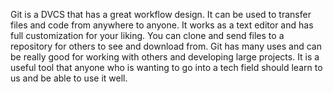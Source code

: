 Git is a DVCS that has a great workflow design.
It can be used to transfer files and code from anywhere to anyone.
It works as a text editor and has full customization for your liking.
You can clone and send files to a repository for others to see and download from.
Git has many uses and can be really good for working with others and developing large projects. It is a useful tool that anyone who is wanting to go into a tech field should learn to us and be able to use it well.